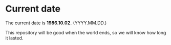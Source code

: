 # Current date

The current date is **1986.10.02.** (YYYY.MM.DD.)

This repository will be good when the world ends, so we will know how long it lasted.